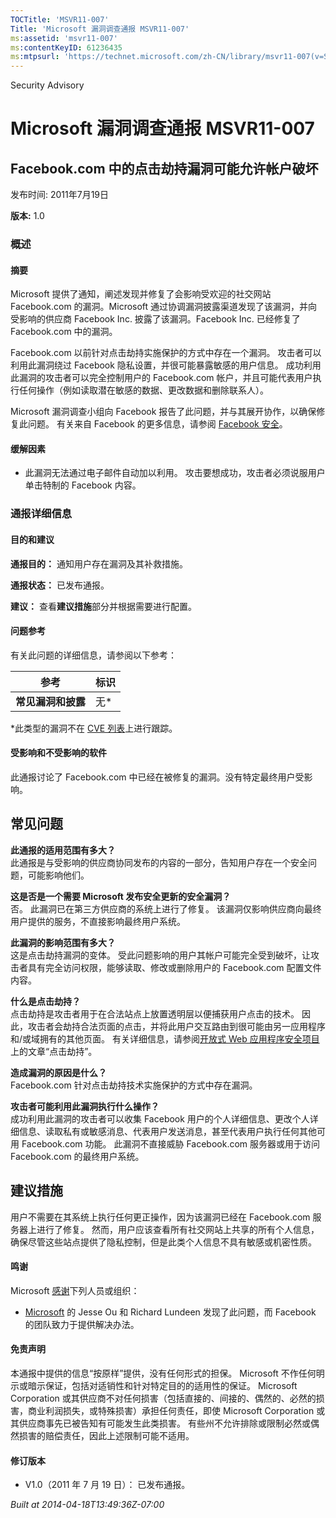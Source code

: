```yaml
---
TOCTitle: 'MSVR11-007'
Title: 'Microsoft 漏洞调查通报 MSVR11-007'
ms:assetid: 'msvr11-007'
ms:contentKeyID: 61236435
ms:mtpsurl: 'https://technet.microsoft.com/zh-CN/library/msvr11-007(v=Security.10)'
---
```


Security Advisory

Microsoft 漏洞调查通报 MSVR11-007
=================================

Facebook.com 中的点击劫持漏洞可能允许帐户破坏
---------------------------------------------

发布时间: 2011年7月19日

**版本:** 1.0

### 概述

#### 摘要

Microsoft 提供了通知，阐述发现并修复了会影响受欢迎的社交网站 Facebook.com 的漏洞。Microsoft 通过协调漏洞披露渠道发现了该漏洞，并向受影响的供应商 Facebook Inc. 披露了该漏洞。Facebook Inc. 已经修复了 Facebook.com 中的漏洞。

Facebook.com 以前针对点击劫持实施保护的方式中存在一个漏洞。 攻击者可以利用此漏洞绕过 Facebook 隐私设置，并很可能暴露敏感的用户信息。 成功利用此漏洞的攻击者可以完全控制用户的 Facebook.com 帐户，并且可能代表用户执行任何操作（例如读取潜在敏感的数据、更改数据和删除联系人）。

Microsoft 漏洞调查小组向 Facebook 报告了此问题，并与其展开协作，以确保修复此问题。 有关来自 Facebook 的更多信息，请参阅 [Facebook 安全](https://www.facebook.com/security?sk=info)。

#### 缓解因素

-   此漏洞无法通过电子邮件自动加以利用。 攻击要想成功，攻击者必须说服用户单击特制的 Facebook 内容。

### 通报详细信息

#### 目的和建议

**通报目的：** 通知用户存在漏洞及其补救措施。

**通报状态：** 已发布通报。

**建议：** 查看**建议措施**部分并根据需要进行配置。

#### 问题参考

有关此问题的详细信息，请参阅以下参考：

| 参考               | 标识 |
|--------------------|------|
| **常见漏洞和披露** | 无\* |

\*此类型的漏洞不在 [CVE 列表](https://www.cve.mitre.org/cve/index.html)上进行跟踪。

#### 受影响和不受影响的软件

此通报讨论了 Facebook.com 中已经在被修复的漏洞。没有特定最终用户受影响。

常见问题
--------


**此通报的适用范围有多大？**  
此通报是与受影响的供应商协同发布的内容的一部分，告知用户存在一个安全问题，可能影响他们。

**这是否是一个需要 Microsoft 发布安全更新的安全漏洞？**  
否。 此漏洞已在第三方供应商的系统上进行了修复。 该漏洞仅影响供应商向最终用户提供的服务，不直接影响最终用户系统。

**此漏洞的影响范围有多大？**  
这是点击劫持漏洞的变体。 受此问题影响的用户其帐户可能完全受到破坏，让攻击者具有完全访问权限，能够读取、修改或删除用户的 Facebook.com 配置文件内容。

**什么是点击劫持？**  
点击劫持是攻击者用于在合法站点上放置透明层以便捕获用户点击的技术。 因此，攻击者会劫持合法页面的点击，并将此用户交互路由到很可能由另一应用程序和/或域拥有的其他页面。 有关详细信息，请参阅[开放式 Web 应用程序安全项目](https://www.owasp.org/index.php/clickjacking)上的文章“点击劫持”。

**造成漏洞的原因是什么？**  
Facebook.com 针对点击劫持技术实施保护的方式中存在漏洞。

**攻击者可能利用此漏洞执行什么操作？**  
成功利用此漏洞的攻击者可以收集 Facebook 用户的个人详细信息、更改个人详细信息、读取私有或敏感消息、代表用户发送消息，甚至代表用户执行任何其他可用 Facebook.com 功能。 此漏洞不直接威胁 Facebook.com 服务器或用于访问 Facebook.com 的最终用户系统。

建议措施
--------


用户不需要在其系统上执行任何更正操作，因为该漏洞已经在 Facebook.com 服务器上进行了修复。 然而，用户应该查看所有社交网站上共享的所有个人信息，确保尽管这些站点提供了隐私控制，但是此类个人信息不具有敏感或机密性质。

#### 鸣谢

Microsoft [感谢](https://go.microsoft.com/fwlink/?linkid=21127)下列人员或组织：

-   [Microsoft](https://www.microsoft.com/) 的 Jesse Ou 和 Richard Lundeen 发现了此问题，而 Facebook 的团队致力于提供解决办法。

#### 免责声明

本通报中提供的信息“按原样”提供，没有任何形式的担保。 Microsoft 不作任何明示或暗示保证，包括对适销性和针对特定目的的适用性的保证。 Microsoft Corporation 或其供应商不对任何损害（包括直接的、间接的、偶然的、必然的损害，商业利润损失，或特殊损害）承担任何责任，即使 Microsoft Corporation 或其供应商事先已被告知有可能发生此类损害。 有些州不允许排除或限制必然或偶然损害的赔偿责任，因此上述限制可能不适用。

#### 修订版本

-   V1.0（2011 年 7 月 19 日）： 已发布通报。

*Built at 2014-04-18T13:49:36Z-07:00*

